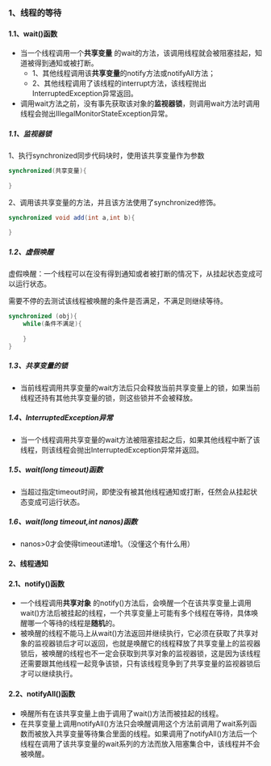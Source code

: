 ### 1、线程的等待

#### 1.1、wait()函数

- 当一个线程调用一个**共享变量** 的wait的方法，该调用线程就会被阻塞挂起，知道被得到通知或被打断。
  -  1、其他线程调用该**共享变量**的notify方法或notifyAll方法；
  - 2、其他线程调用了该线程的interrupt方法，该线程抛出InterruptedException异常返回。
- 调用wait方法之前，没有事先获取该对象的**监视器锁**，则调用wait方法时调用线程会抛出IllegalMonitorStateException异常。

##### 1.1、监视器锁

1、执行synchronized同步代码块时，使用该共享变量作为参数

``` java
synchronized(共享变量){
    
}
```

2、调用该共享变量的方法，并且该方法使用了synchronized修饰。

```java
synchronized void add(int a,int b){
    
}
```

##### 1.2、虚假唤醒

虚假唤醒：一个线程可以在没有得到通知或者被打断的情况下，从挂起状态变成可以运行状态。

需要不停的去测试该线程被唤醒的条件是否满足，不满足则继续等待。

```java
synchronized (obj){
    while(条件不满足){
        
    }
}
```

##### 1.3、共享变量的锁

- 当前线程调用共享变量的wait方法后只会释放当前共享变量上的锁，如果当前线程还持有其他共享变量的锁，则这些锁并不会被释放。

##### 1.4、InterruptedException异常

- 当一个线程调用共享变量的wait方法被阻塞挂起之后，如果其他线程中断了该线程，则该线程会抛出InterruptedException异常并返回。

##### 1.5、wait(long timeout)函数

- 当超过指定timeout时间，即使没有被其他线程通知或打断，任然会从挂起状态变成可运行状态。

##### 1.6、wait(long timeout,int nanos)函数

- nanos>0才会使得timeout递增1。（没懂这个有什么用）

#### 2、线程通知

#### 2.1、notify()函数

- 一个线程调用**共享对象** 的notify()方法后，会唤醒一个在该共享变量上调用wait()方法后被挂起的线程，一个共享变量上可能有多个线程在等待，具体唤醒哪一个等待的线程是**随机**的。
- 被唤醒的线程不能马上从wait()方法返回并继续执行，它必须在获取了共享对象的监视器锁后才可以返回，也就是唤醒它的线程释放了共享变量上的监视器锁后，被唤醒的线程也不一定会获取到共享对象的监视器锁，这是因为该线程还需要跟其他线程一起竞争该锁，只有该线程竞争到了共享变量的监视器锁后才可以继续执行。

#### 2.2、notifyAll()函数

- 唤醒所有在该共享变量上由于调用了wait()方法而被挂起的线程。
- 在共享变量上调用notifyAll()方法只会唤醒调用这个方法前调用了wait系列函数而被放入共享变量等待集合里面的线程。如果调用了notifyAll()方法后一个线程在调用了该共享变量的wait系列的方法而放入阻塞集合中，该线程并不会被唤醒。